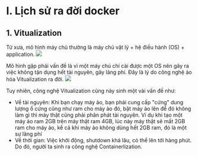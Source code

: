 # I. Lịch sử ra đời docker
## 1. Vitualization
 Từ xưa, mô hình máy chủ thường là máy chủ vật lý + hệ điều hành (OS) + application.
 <img src ="https://i.imgur.com/OCNuS4g.png">

 Mô hình gặp phải vấn đề là vì một máy chủ chỉ cài được một OS nên gây ra việc không tận dụng hết tài nguyên, gây lãng phí. Đây là lý do công nghệ ảo hóa Vitualization ra đời.
 <img src = "https://i.imgur.com/73esvQW.png">

 Tuy nhiên, công nghệ Vitualization cũng nảy sinh một vài vấn đề như:
 - Về tài nguyên: Khi bạn chạy máy ảo, bạn phải cung cấp "cứng" dung lượng ổ cứng cũng như ram cho máy ảo đó, bật máy ảo lên để đó không làm gì thì máy thật cũng phải phân phát tài nguyên. Ví dụ khi tạo một máy ảo ram 2GB trên máy thật ram 4GB, lúc này máy thật sẽ mất 2GB ram cho máy ảo, kể cả khi máy ảo không dùng hết 2GB ram, đó là một sự lãng phí
 - Về thời gian: Việc khởi động, shutdown khá lâu, có thể lên tới hàng phút.
 Do đó, người ta sinh ra công nghệ Containerlization.

 